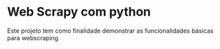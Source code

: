 # Web Scrapy com python

Este projeto tem como finalidade demonstrar as funcionalidades básicas para webscraping
